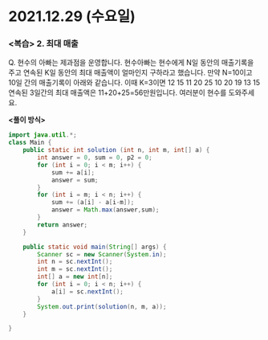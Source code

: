 # 2021.12.29 (수요일)
### **<복습> 2. 최대 매출**

Q. 현수의 아빠는 제과점을 운영합니다. 
   현수아빠는 현수에게 N일 동안의 매출기록을 주고 연속된 K일 동안의 최대 매출액이 얼마인지 구하라고 했습니다.
   만약 N=10이고 10일 간의 매출기록이 아래와 같습니다. 이때 K=3이면
   12 15 11 20 25 10 20 19 13 15
   연속된 3일간의 최대 매출액은 11+20+25=56만원입니다. 여러분이 현수를 도와주세요.


**<풀이 방식>**

```java
import java.util.*;
class Main {
    public static int solution (int n, int m, int[] a) {
        int answer = 0, sum = 0, p2 = 0;
        for (int i = 0; i < m; i++) {
            sum += a[i];
            answer = sum;
        }
        for (int i = m; i < n; i++) {
            sum += (a[i] - a[i-m]);
            answer = Math.max(answer,sum);
        }
        return answer;
    }

    public static void main(String[] args) {
        Scanner sc = new Scanner(System.in);
        int n = sc.nextInt();
        int m = sc.nextInt();
        int[] a = new int[n];
        for (int i = 0; i < n; i++) {
            a[i] = sc.nextInt();
        }
        System.out.print(solution(n, m, a));
    }

}

```